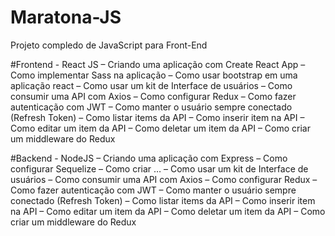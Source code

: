 # Maratona-JS
Projeto compledo de JavaScript para Front-End

#Frontend - React JS
– Criando uma aplicação com Create React App
– Como implementar Sass na aplicação
– Como usar bootstrap em uma aplicação react
– Como usar um kit de Interface de usuários
– Como consumir uma API com Axios
– Como configurar Redux
– Como fazer autenticação com JWT
– Como manter o usuário sempre conectado (Refresh Token)
– Como listar items da API
– Como inserir item na API
– Como editar um item da API
– Como deletar um item da API
– Como criar um middleware do Redux

#Backend - NodeJS
– Criando uma aplicação com Express
– Como configurar Sequelize
– Como criar … 
– Como usar um kit de Interface de usuários
– Como consumir uma API com Axios
– Como configurar Redux
– Como fazer autenticação com JWT
– Como manter o usuário sempre conectado (Refresh Token)
– Como listar items da API
– Como inserir item na API
– Como editar um item da API
– Como deletar um item da API
– Como criar um middleware do Redux
